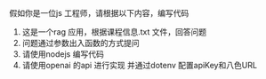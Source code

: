 假如你是一位js 工程师，请根据以下内容，编写代码
1. 这是一个rag 应用，根据课程信息.txt 文件，回答问题
2. 问题通过参数出入函数的方式提问
3. 请使用nodejs 编写代码
4. 请使用openai 的api 进行实现 并通过dotenv 配置apiKey和八色URL